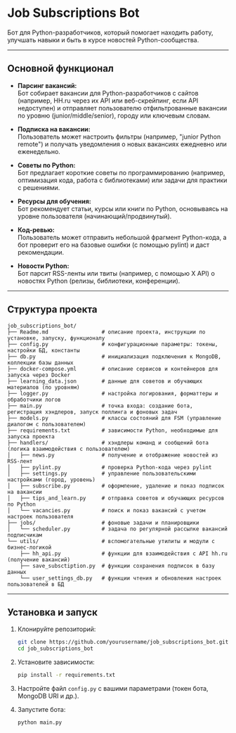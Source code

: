 # Job Subscriptions Bot

Бот для Python-разработчиков, который помогает находить работу, улучшать навыки и быть в курсе новостей Python-сообщества.

---

## Основной функционал

- **Парсинг вакансий:**  
  Бот собирает вакансии для Python-разработчиков с сайтов (например, HH.ru через их API или веб-скрейпинг, если API недоступен) и отправляет пользователю отфильтрованные вакансии по уровню (junior/middle/senior), городу или ключевым словам.

- **Подписка на вакансии:**  
  Пользователь может настроить фильтры (например, "junior Python remote") и получать уведомления о новых вакансиях ежедневно или еженедельно.

- **Советы по Python:**  
  Бот предлагает короткие советы по программированию (например, оптимизация кода, работа с библиотеками) или задачи для практики с решениями.

- **Ресурсы для обучения:**  
  Бот рекомендует статьи, курсы или книги по Python, основываясь на уровне пользователя (начинающий/продвинутый).

- **Код-ревью:**  
  Пользователь может отправить небольшой фрагмент Python-кода, а бот проверит его на базовые ошибки (с помощью pylint) и даст рекомендации.

- **Новости Python:**  
  Бот парсит RSS-ленты или твиты (например, с помощью X API) о новостях Python (релизы, библиотеки, конференции).

---

## Структура проекта

```
job_subscriptions_bot/
├── Readme.md                 # описание проекта, инструкции по установке, запуску, функционалу
├── config.py                 # конфигурационные параметры: токены, настройки БД, константы
├── db.py                     # инициализация подключения к MongoDB, коллекции базы данных
├── docker-compose.yml        # описание сервисов и контейнеров для запуска через Docker
├── learning_data.json        # данные для советов и обучающих материалов (по уровням)
├── logger.py                 # настройка логирования, форматтеры и обработчики логов
├── main.py                   # точка входа: создание бота, регистрация хэндлеров, запуск поллинга и фоновых задач
├── models.py                 # классы состояний для FSM (управление диалогом с пользователем)
├── requirements.txt          # зависимости Python, необходимые для запуска проекта
├── handlers/                 # хэндлеры команд и сообщений бота (логика взаимодействия с пользователем)
│   ├── news.py               # получение и отображение новостей из RSS-лент
│   ├── pylint.py             # проверка Python-кода через pylint
│   ├── settings.py           # управление пользовательскими настройками (город, уровень)
│   ├── subscribe.py          # оформление, удаление и показ подписок на вакансии
│   ├── tips_and_learn.py     # отправка советов и обучающих ресурсов по Python
│   └── vacancies.py          # поиск и показ вакансий с учетом настроек пользователя
├── jobs/                     # фоновые задачи и планировщики
│   └── scheduler.py          # задача по регулярной рассылке вакансий подписчикам
└── utils/                    # вспомогательные утилиты и модули с бизнес-логикой
    ├── hh_api.py             # функции для взаимодействия с API hh.ru (получение вакансий)
    ├── save_subsctiption.py  # функции сохранения подписок в базу данных
    └── user_settings_db.py   # функции чтения и обновления настроек пользователей в БД
```

---

## Установка и запуск

1. Клонируйте репозиторий:
    ```bash
    git clone https://github.com/yourusername/job_subscriptions_bot.git
    cd job_subscriptions_bot
    ```

2. Установите зависимости:
    ```bash
    pip install -r requirements.txt
    ```

3. Настройте файл `config.py` с вашими параметрами (токен бота, MongoDB URI и др.).

4. Запустите бота:
    ```bash
    python main.py
    ```
